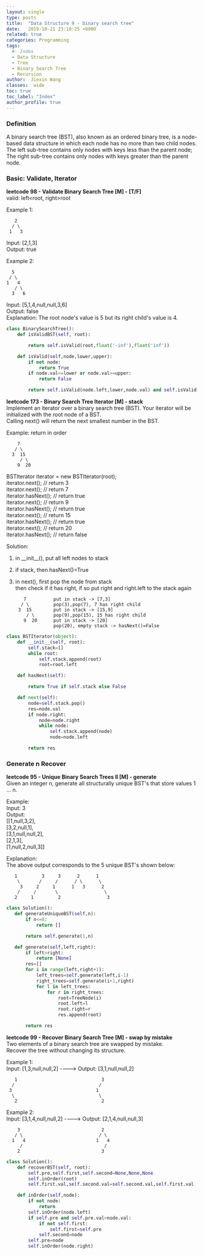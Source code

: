 ```yaml
---
layout: single
type: posts
title:  "Data Structure 9 - binary search tree"
date:   2019-10-21 23:18:25 +0900
related: true
categories: Programming
tags:
  #- Index
  - Data Structure
  - Tree
  - Binary Search Tree
  - Recursion
author:  Jiexin Wang
classes:  wide
toc: true
toc_label: "Index"
author_profile: true
---
```


### Definition  
A binary search tree (BST), also known as an ordered binary tree, is a node-based data structure in which each node has no more than two child nodes.  
The left sub-tree contains only nodes with keys less than the parent node;   
The right sub-tree contains only nodes with keys greater than the parent node.  

### Basic: Validate, Iterator

**leetcode 98 - Validate Binary Search Tree [M] - [T/F]**  
valid: left<root, right>root  

Example 1:  

       2
      / \
     1   3

Input: [2,1,3]  
Output: true

Example 2:

      5
     / \
    1   4
       / \
      3   6

Input: [5,1,4,null,null,3,6]  
Output: false  
Explanation: The root node's value is 5 but its right child's value is 4.  

```python
class BinarySearchTree():
    def isValidBST(self, root):

        return self.isValid(root,float('-inf'),float('inf'))

    def isValid(self,node,lower,upper):
        if not node:
            return True
        if node.val<=lower or node.val>=upper:
            return False

        return self.isValid(node.left,lower,node.val) and self.isValid(node.right,node.val,upper)
```

**leetcode 173 - Binary Search Tree Iterator [M] - stack**  
Implement an iterator over a binary search tree (BST). Your iterator will be initialized with the root node of a BST.  
Calling next() will return the next smallest number in the BST.  

Example: return in order  

        7
       / \
      3  15
         / \
        9  20

BSTIterator iterator = new BSTIterator(root);  
iterator.next();    // return 3  
iterator.next();    // return 7  
iterator.hasNext(); // return true  
iterator.next();    // return 9  
iterator.hasNext(); // return true   
iterator.next();    // return 15  
iterator.hasNext(); // return true  
iterator.next();    // return 20  
iterator.hasNext(); // return false  

Solution:  
1. in \_\_init\_\_(), put all left nodes to stack  
2. if stack, then hasNext()=True  
3. in next(), first pop the node from stack  
then check if it has right, if so put right and right.left to the stack again  


          7          put in stack -> [7,3]
         / \         pop(3),pop(7), 7 has right child
        3  15        put in stack -> [15,9]
           / \       pop(9),pop(15), 15 has right child
          9  20      put in stack -> [20]
                     pop(20), empty stack -> hasNext()=False


```python
class BSTIterator(object):
    def __init__(self, root):
        self.stack=[]
        while root:
            self.stack.append(root)
            root=root.left        

    def hasNext(self):

        return True if self.stack else False      

    def next(self):
        node=self.stack.pop()
        res=node.val
        if node.right:
            node=node.right
            while node:
                self.stack.append(node)
                node=node.left

        return res    
```


### Generate n Recover

**leetcode 95 - Unique Binary Search Trees II [M] - generate**  
Given an integer n, generate all structurally unique BST's that store values 1 ... n.  

Example:  
Input: 3  
Output:  
[[1,null,3,2],  
  [3,2,null,1],  
  [3,1,null,null,2],  
  [2,1,3],  
  [1,null,2,null,3]]  

Explanation:  
The above output corresponds to the 5 unique BST's shown below:  

       1         3     3      2      1
        \       /     /      / \      \
         3     2     1      1   3      2
        /     /       \                 \
       2     1         2                 3

```python
class Solution():
   def generateUniqueBST(self,n):
       if n<=0:
           return []

       return self.generate(1,n)

   def generate(self,left,right):
       if left>right:
           return [None]      
       res=[]
       for i in range(left,right+1):            
           left_trees=self.generate(left,i-1)
           right_trees=self.generate(i+1,right)            
           for l in left_trees:
               for r in right_trees:                    
                   root=TreeNode(i)
                   root.left=l
                   root.right=r
                   res.append(root)

       return res  
```

**leetcode 99 - Recover Binary Search Tree [M] - swap by mistake**  
Two elements of a binary search tree are swapped by mistake.  
Recover the tree without changing its structure.  

Example 1:  
Input: [1,3,null,null,2] ----> Output: [3,1,null,null,2]  

       1                               3
      /                               /
     3                               1
      \                               \
       2                               2


Example 2:  
Input: [3,1,4,null,null,2] ----> Output: [2,1,4,null,null,3]

        3                              2
       / \                            / \
      1   4                          1   4
         /                              /
        2                              3


```python
class Solution():
    def recoverBST(self, root):       
        self.pre,self.first,self.second=None,None,None        
        self.inOrder(root)       
        self.first.val,self.second.val=self.second.val,self.first.val

    def inOrder(self,node):       
        if not node:
            return        
        self.inOrder(node.left)       
        if self.pre and self.pre.val>node.val:
            if not self.first:
                self.first=self.pre  
            self.second=node            
        self.pre=node
        self.inOrder(node.right)   
```
